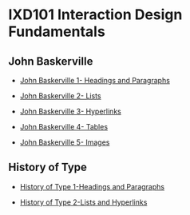 IXD101 Interaction Design Fundamentals
======================================

John Baskerville
----------------
- [John Baskerville 1- Headings and Paragraphs](https://bigajwiktoria.github.io/john_baskerville/john_baskerville.html)

- [John Baskerville 2- Lists](https://bigajwiktoria.github.io/john_baskerville/john_baskerville2.html)

- [John Baskerville 3- Hyperlinks](https://bigajwiktoria.github.io/john_baskerville/john_baskerville3.html)

- [John Baskerville 4- Tables](https://bigajwiktoria.github.io/john_baskerville/john_baskerville4.html)

- [John Baskerville 5- Images](https://bigajwiktoria.github.io/john_baskerville/john_baskerville5.html)

History of Type
-----------------
- [History of Type 1-Headings and Paragraphs](https://bigajwiktoria.github.io/john_baskerville/a_brief_history_of_type.html) 

- [History of Type 2-Lists and Hyperlinks](https://bigajwiktoria.github.io/john_baskerville/a_brief_history_of_type2.html)